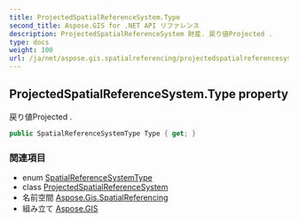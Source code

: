 ```yaml
---
title: ProjectedSpatialReferenceSystem.Type
second_title: Aspose.GIS for .NET API リファレンス
description: ProjectedSpatialReferenceSystem 財産. 戻り値Projected .
type: docs
weight: 100
url: /ja/net/aspose.gis.spatialreferencing/projectedspatialreferencesystem/type/
---
```

## ProjectedSpatialReferenceSystem.Type property

戻り値Projected .

```csharp
public SpatialReferenceSystemType Type { get; }
```

### 関連項目

* enum [SpatialReferenceSystemType](../../spatialreferencesystemtype/)
* class [ProjectedSpatialReferenceSystem](../)
* 名前空間 [Aspose.Gis.SpatialReferencing](../../projectedspatialreferencesystem/)
* 組み立て [Aspose.GIS](../../../)


